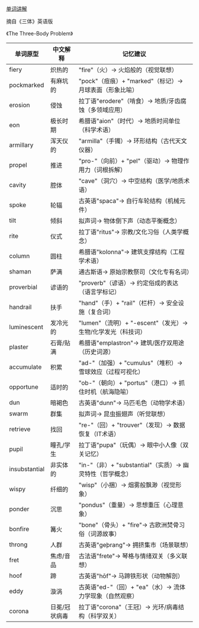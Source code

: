 [单词讲解]()

摘自《三体》英语版

《The Three-Body Problem》

| 单词原型        | 中文解释               | 记忆建议                                   |
|---------------|----------------------|------------------------------------------|
| fiery         | 炽热的               | "fire"（火）→ 火焰般的（视觉联想）                 |
| pockmarked    | 有麻坑的             | "pock"（痘痕）+ "marked"（标记）→ 月球表面（形象比喻） |
| erosion       | 侵蚀                 | 拉丁语"erodere"（啃食）→ 地质/牙齿腐蚀（多领域应用）   |
| eon           | 极长时期             | 希腊语"aion"（时代）→ 地质时间单位（科学术语）         |
| armillary     | 浑天仪的             | "armilla"（手镯）→ 环形结构（古代天文仪器）           |
| propel        | 推进                 | "pro-"（向前）+ "pel"（驱动）→ 物理作用力（词根拆解）  |
| cavity        | 腔体                 | "cave"（洞穴）→ 中空结构（医学/地质术语）            |
| spoke         | 轮辐                 | 古英语"spaca"→ 自行车轮结构（机械元件）              |
| tilt          | 倾斜                 | 拟声词→ 物体倒下声（动态平衡概念）                   |
| rite          | 仪式                 | 拉丁语"ritus"→ 宗教/文化习俗（人类学概念）            |
| column        | 圆柱                | 希腊语"kolonna"→ 建筑支撑结构（工程学术语）           |
| shaman        | 萨满                 | 通古斯语→ 原始宗教祭司（文化专有名词）                 |
| proverbial    | 谚语的               | "proverb"（谚语）→ 约定俗成的表达（语言学标记）         |
| handrail      | 扶手                 | "hand"（手）+ "rail"（栏杆）→ 安全设施（复合词）      |
| luminescent   | 发冷光的             | "lumen"（流明）+ "-escent"（发光）→ 生物/化学发光（科技词） |
| plaster         | 石膏/贴满            | 希腊语"emplastron"→ 建筑/医疗双用途（历史词源）       |
| accumulate      | 积累                 | "ad-"（加强）+ "cumulus"（堆积）→ 雪球效应（过程可视化） |
| opportune       | 适时的               | "ob-"（朝向）+ "portus"（港口）→ 抓住时机（航海隐喻）   |
| dun             | 暗褐色               | 古英语"dunn"→ 马匹毛色（动物学术语）               |
| swarm           | 群集                 | 拟声词→ 昆虫振翅声（听觉联想）                     |
| retrieve        | 找回                 | "re-"（回）+ "trouver"（发现）→ 数据恢复（IT术语）    |
| pupil           | 瞳孔/学生            | 拉丁语"pupa"（玩偶）→ 眼中小人像（双关记忆）           |
| insubstantial   | 非实体的             | "in-"（非）+ "substantial"（实质）→ 幽灵特性（哲学概念）|
| wispy           | 纤细的               | "wisp"（小捆）→ 烟雾般飘渺（视觉形象）               |
| ponder          | 沉思                 | "pondus"（重量）→ 思想重压（心理意象）              |
| bonfire         | 篝火                 | "bone"（骨头）+ "fire"→ 古欧洲焚骨习俗（词源故事）      |
| throng          | 人群                 | 古英语"geþrang"→ 拥挤集市（场景联想）               |
| fret            | 焦虑/音品            | 古法语"frete"→ 琴格与情绪双关（多义联想）             |
| hoof            | 蹄                   | 古英语"hōf"→ 马蹄铁形状（动物解剖）                 |
| eddy            | 漩涡                 | 古英语"ed-"（回）+ "ea"（水）→ 流体力学现象（自然观察）  |
| corona          | 日冕/冠状病毒         | 拉丁语"corona"（王冠）→ 光环/病毒结构（科学双关）       |
